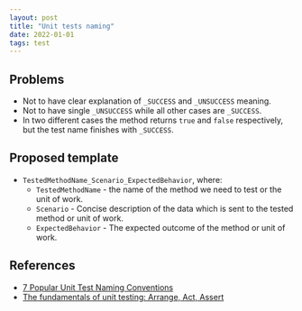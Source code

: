 ```yaml
---
layout: post
title: "Unit tests naming"
date: 2022-01-01
tags: test
---
```


## Problems
* Not to have clear explanation of ```_SUCCESS``` and ```_UNSUCCESS``` meaning.
* Not to have single ```_UNSUCCESS``` while all other cases are ```_SUCCESS```.
* In two different cases the method returns ```true``` and ```false``` respectively, but the test name finishes with ```_SUCCESS```.

## Proposed template
* ```TestedMethodName_Scenario_ExpectedBehavior```, where:
  * ```TestedMethodName``` - the name of the method we need to test or the unit of work.
  * ```Scenario``` - Concise description of the data which is sent to the tested method or unit of work.
  * ```ExpectedBehavior``` - The expected outcome of the method or unit of work.

## References
* [7 Popular Unit Test Naming Conventions](https://dzone.com/articles/7-popular-unit-test-naming)
* [The fundamentals of unit testing: Arrange, Act, Assert](http://defragdev.com/blog/?p=783)

